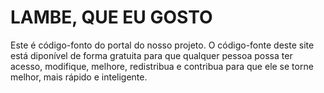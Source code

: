 # LAMBE, QUE EU GOSTO

Este é código-fonto do portal do nosso projeto. O código-fonte deste site está diponível de forma gratuita para que qualquer pessoa possa ter acesso, modifique, melhore, redistribua e contribua para que ele se torne melhor, mais rápido e inteligente.
